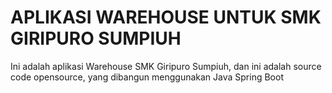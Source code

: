 # APLIKASI WAREHOUSE UNTUK SMK GIRIPURO SUMPIUH
Ini adalah aplikasi Warehouse SMK Giripuro Sumpiuh, dan ini adalah source code opensource, yang dibangun menggunakan Java Spring Boot